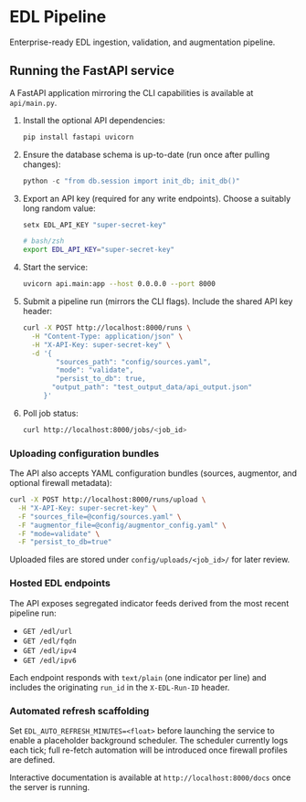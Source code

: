 # EDL Pipeline

Enterprise-ready EDL ingestion, validation, and augmentation pipeline.

## Running the FastAPI service

A FastAPI application mirroring the CLI capabilities is available at `api/main.py`.

1. Install the optional API dependencies:

   ```bash
   pip install fastapi uvicorn
   ```

2. Ensure the database schema is up-to-date (run once after pulling changes):

   ```powershell
   python -c "from db.session import init_db; init_db()"
   ```

3. Export an API key (required for any write endpoints). Choose a suitably long random value:

   ```powershell
   setx EDL_API_KEY "super-secret-key"
   ```

   ```bash
   # bash/zsh
   export EDL_API_KEY="super-secret-key"
   ```

4. Start the service:

   ```bash
   uvicorn api.main:app --host 0.0.0.0 --port 8000
   ```

5. Submit a pipeline run (mirrors the CLI flags). Include the shared API key header:

   ```bash
   curl -X POST http://localhost:8000/runs \
     -H "Content-Type: application/json" \
     -H "X-API-Key: super-secret-key" \
     -d '{
           "sources_path": "config/sources.yaml",
           "mode": "validate",
           "persist_to_db": true,
          "output_path": "test_output_data/api_output.json"
        }'
   ```

6. Poll job status:

   ```bash
   curl http://localhost:8000/jobs/<job_id>
   ```

### Uploading configuration bundles

The API also accepts YAML configuration bundles (sources, augmentor, and optional firewall metadata):

```bash
curl -X POST http://localhost:8000/runs/upload \
  -H "X-API-Key: super-secret-key" \
  -F "sources_file=@config/sources.yaml" \
  -F "augmentor_file=@config/augmentor_config.yaml" \
  -F "mode=validate" \
  -F "persist_to_db=true"
```

Uploaded files are stored under `config/uploads/<job_id>/` for later review.

### Hosted EDL endpoints

The API exposes segregated indicator feeds derived from the most recent pipeline run:

- `GET /edl/url`
- `GET /edl/fqdn`
- `GET /edl/ipv4`
- `GET /edl/ipv6`

Each endpoint responds with `text/plain` (one indicator per line) and includes the originating `run_id` in the `X-EDL-Run-ID` header.

### Automated refresh scaffolding

Set `EDL_AUTO_REFRESH_MINUTES=<float>` before launching the service to enable a placeholder background scheduler. The scheduler currently logs each tick; full re-fetch automation will be introduced once firewall profiles are defined.

Interactive documentation is available at `http://localhost:8000/docs` once the server is running.
